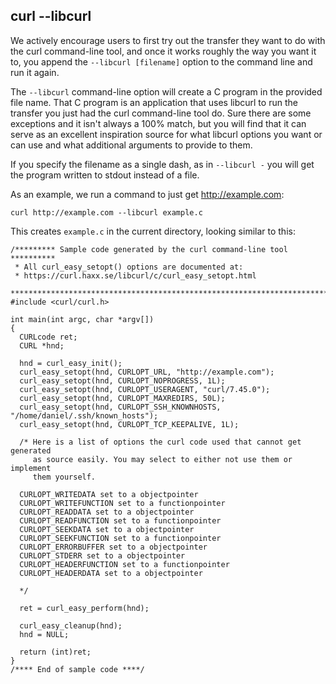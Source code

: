 ## curl --libcurl

We actively encourage users to first try out the transfer they want to do with
the curl command-line tool, and once it works roughly the way you want it to,
you append the `--libcurl [filename]` option to the command line and run it
again.

The `--libcurl` command-line option will create a C program in the provided
file name. That C program is an application that uses libcurl to run the
transfer you just had the curl command-line tool do. Sure there are some
exceptions and it isn't always a 100% match, but you will find that it can
serve as an excellent inspiration source for what libcurl options you want or
can use and what additional arguments to provide to them.

If you specify the filename as a single dash, as in `--libcurl -` you will get
the program written to stdout instead of a file.

As an example, we run a command to just get http://example.com:

    curl http://example.com --libcurl example.c

This creates `example.c` in the current directory, looking similar to this:

    /********* Sample code generated by the curl command-line tool **********
     * All curl_easy_setopt() options are documented at:
     * https://curl.haxx.se/libcurl/c/curl_easy_setopt.html
     ************************************************************************/
    #include <curl/curl.h>
    
    int main(int argc, char *argv[])
    {
      CURLcode ret;
      CURL *hnd;
    
      hnd = curl_easy_init();
      curl_easy_setopt(hnd, CURLOPT_URL, "http://example.com");
      curl_easy_setopt(hnd, CURLOPT_NOPROGRESS, 1L);
      curl_easy_setopt(hnd, CURLOPT_USERAGENT, "curl/7.45.0");
      curl_easy_setopt(hnd, CURLOPT_MAXREDIRS, 50L);
      curl_easy_setopt(hnd, CURLOPT_SSH_KNOWNHOSTS, "/home/daniel/.ssh/known_hosts");
      curl_easy_setopt(hnd, CURLOPT_TCP_KEEPALIVE, 1L);
    
      /* Here is a list of options the curl code used that cannot get generated
         as source easily. You may select to either not use them or implement
         them yourself.
    
      CURLOPT_WRITEDATA set to a objectpointer
      CURLOPT_WRITEFUNCTION set to a functionpointer
      CURLOPT_READDATA set to a objectpointer
      CURLOPT_READFUNCTION set to a functionpointer
      CURLOPT_SEEKDATA set to a objectpointer
      CURLOPT_SEEKFUNCTION set to a functionpointer
      CURLOPT_ERRORBUFFER set to a objectpointer
      CURLOPT_STDERR set to a objectpointer
      CURLOPT_HEADERFUNCTION set to a functionpointer
      CURLOPT_HEADERDATA set to a objectpointer
    
      */

      ret = curl_easy_perform(hnd);
    
      curl_easy_cleanup(hnd);
      hnd = NULL;
    
      return (int)ret;
    }
    /**** End of sample code ****/

